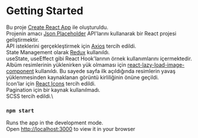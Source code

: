 # Getting Started

Bu proje [Create React App](https://github.com/facebook/create-react-app) ile oluşturuldu.\
Projenin amacı [Json Placeholder](https://jsonplaceholder.typicode.com/) API'larını kullanarak bir React projesi geliştirmektir.\
API isteklerini gerçekleştirmek için [Axios](https://github.com/axios/axios) tercih edildi.\
State Management olarak [Redux](https://redux.js.org/) kullanıldı.\
useState, useEffect gibi React Hook'larının örnek kullanımlarını içermektedir.\
Albüm resimlerinin yüklenirken yük olmaması için [react-lazy-load-image-component](https://github.com/Aljullu/react-lazy-load-image-component) kullanıldı. Bu sayede sayfa ilk açıldığında resimlerin yavaş yüklenmesinden kaynaklanan görüntü kirliliğinin önüne geçildi.\
Icon'lar için [React Icons](https://react-icons.github.io/react-icons/) tercih edildi.\
Pagination için bir kaynak kullanılmadı.\
SCSS tercih edildi.\


### `npm start`

Runs the app in the development mode.\
Open [http://localhost:3000](http://localhost:3000) to view it in your browser
